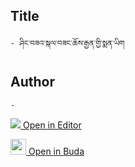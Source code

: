 ## Title
	- ཤིང་བཟའ་སྐལ་བཟང་ཆོས་རྒྱན་གྱི་སྨན་ཡིག

## Author
	- 



[<img src="https://img.icons8.com/color/25/000000/edit-property.png"> Open in Editor](http://editor.openpecha.org/P010625)

[<img width="25" src="https://library.bdrc.io/icons/BUDA-small.svg"> Open in Buda](https://library.bdrc.io/show/bdr:IE0OPP010625)
